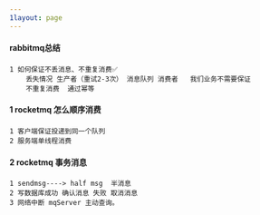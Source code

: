 ```yaml
---
1layout: page
---
```


#### rabbitmq总结

```
1 如何保证不丢消息、不重复消费✅
	丢失情况 生产者（重试2-3次） 消息队列 消费者   我们业务不需要保证
	不重复消费  通过幂等

```

#### 1 rocketmq 怎么顺序消费

```
1 客户端保证投递到同一个队列
2 服务端单线程消费
```



#### 2 rocketmq 事务消息

```
1 sendmsg----> half msg  半消息 
2 写数据库成功 确认消息 失败 取消消息
3 网络中断 mqServer 主动查询。
```

